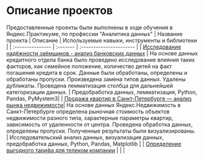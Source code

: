 # Описание проектов
Предоставленные проекты были выполнены в ходе обучения в Яндекс.Практикуме, по профессии "Аналитика данных" 
| Название проекта | Описание | Используемые навыки, инструменты и библиотеки | 
| :--------------- | :------- | :---------------------- |
| [Исследование надёжности заёмщиков - анализ банковских данных](Credit_bank) | На основе данных кредитного отдела банка было проведено исследование влияния таких факторов, как семейное положение, количество детей на факт погашения кредита в срок. Данные были обработаны, определены и обработаны пропуски. Произведена замена типов данных. Удалены дубликаты. Проведена лемматизация столбца для дальнейшей категоризации данных. | Предобработка данных, лемматизация, Python, Pandas, PyMystem3|
| [Продажа квартир в Санкт-Петербурге — анализ рынка недвижимости](Selling_appartments)| На основе данных Яндекс.Недвижимость в Санкт-Петербурге определена рыночная стоимость объектов недвижимости разного типа, характерные параметры квартир, зависимость от удаленности от центра. Проведена обработка данных, определены пропуски. Полученные результаты были визуализированы. | Исследовательский анализ данных, визуализация данных, предобработка данных, Python, Pandas, Matplotlib |
| [Определение выгодного тарифа для телеком компании](Cell_phone_plan) |  |  |